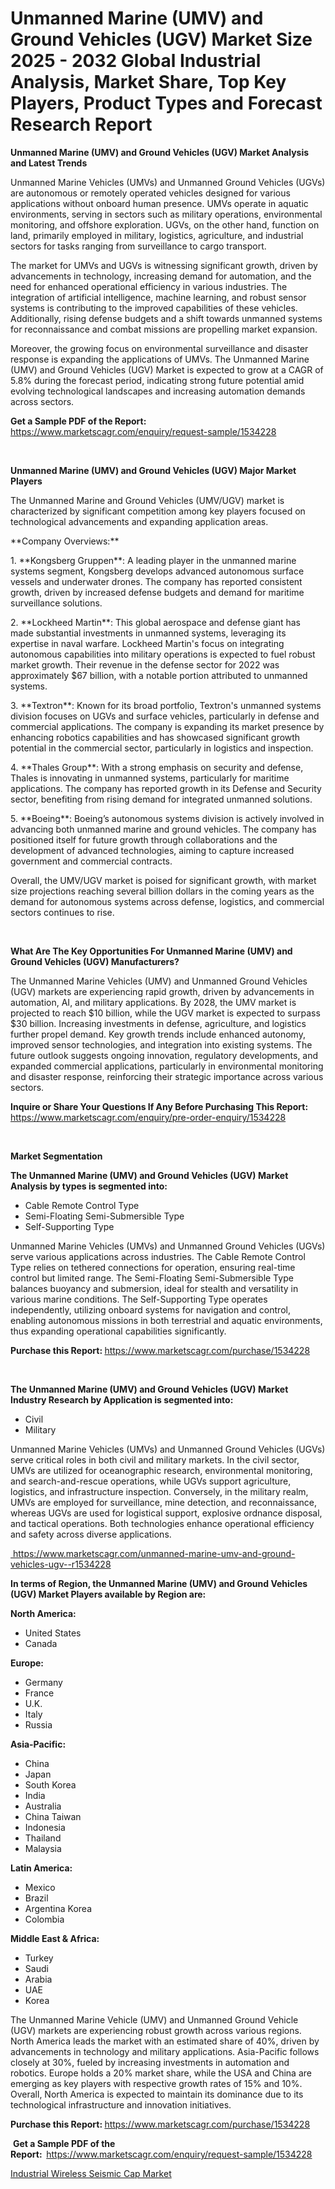 <p><h1>Unmanned Marine (UMV) and Ground Vehicles (UGV) Market Size 2025 - 2032 Global Industrial Analysis, Market Share, Top Key Players, Product Types and Forecast Research Report</h1></p><p><strong>Unmanned Marine (UMV) and Ground Vehicles (UGV) Market Analysis and Latest Trends</strong></p>
<p><p>Unmanned Marine Vehicles (UMVs) and Unmanned Ground Vehicles (UGVs) are autonomous or remotely operated vehicles designed for various applications without onboard human presence. UMVs operate in aquatic environments, serving in sectors such as military operations, environmental monitoring, and offshore exploration. UGVs, on the other hand, function on land, primarily employed in military, logistics, agriculture, and industrial sectors for tasks ranging from surveillance to cargo transport.</p><p>The market for UMVs and UGVs is witnessing significant growth, driven by advancements in technology, increasing demand for automation, and the need for enhanced operational efficiency in various industries. The integration of artificial intelligence, machine learning, and robust sensor systems is contributing to the improved capabilities of these vehicles. Additionally, rising defense budgets and a shift towards unmanned systems for reconnaissance and combat missions are propelling market expansion.</p><p>Moreover, the growing focus on environmental surveillance and disaster response is expanding the applications of UMVs. The Unmanned Marine (UMV) and Ground Vehicles (UGV) Market is expected to grow at a CAGR of 5.8% during the forecast period, indicating strong future potential amid evolving technological landscapes and increasing automation demands across sectors.</p></p>
<p><strong>Get a Sample PDF of the Report:&nbsp;</strong> <a href="https://www.marketscagr.com/enquiry/request-sample/1534228?utm_campaign=2939&utm_medium=2&utm_source=Github&utm_content=ia&utm_term=11042025&utm_id=unmanned-marine-umv-and-ground-vehicles-ugv">https://www.marketscagr.com/enquiry/request-sample/1534228</a></p>
<p>&nbsp;</p>
<p><strong>Unmanned Marine (UMV) and Ground Vehicles (UGV) Major Market Players</strong></p>
<p><p>The Unmanned Marine and Ground Vehicles (UMV/UGV) market is characterized by significant competition among key players focused on technological advancements and expanding application areas. </p><p>**Company Overviews:**</p><p>1. **Kongsberg Gruppen**: A leading player in the unmanned marine systems segment, Kongsberg develops advanced autonomous surface vessels and underwater drones. The company has reported consistent growth, driven by increased defense budgets and demand for maritime surveillance solutions.</p><p>2. **Lockheed Martin**: This global aerospace and defense giant has made substantial investments in unmanned systems, leveraging its expertise in naval warfare. Lockheed Martin's focus on integrating autonomous capabilities into military operations is expected to fuel robust market growth. Their revenue in the defense sector for 2022 was approximately $67 billion, with a notable portion attributed to unmanned systems.</p><p>3. **Textron**: Known for its broad portfolio, Textron's unmanned systems division focuses on UGVs and surface vehicles, particularly in defense and commercial applications. The company is expanding its market presence by enhancing robotics capabilities and has showcased significant growth potential in the commercial sector, particularly in logistics and inspection.</p><p>4. **Thales Group**: With a strong emphasis on security and defense, Thales is innovating in unmanned systems, particularly for maritime applications. The company has reported growth in its Defense and Security sector, benefiting from rising demand for integrated unmanned solutions.</p><p>5. **Boeing**: Boeing’s autonomous systems division is actively involved in advancing both unmanned marine and ground vehicles. The company has positioned itself for future growth through collaborations and the development of advanced technologies, aiming to capture increased government and commercial contracts.</p><p>Overall, the UMV/UGV market is poised for significant growth, with market size projections reaching several billion dollars in the coming years as the demand for autonomous systems across defense, logistics, and commercial sectors continues to rise.</p></p>
<p>&nbsp;</p>
<p><strong>What Are The Key Opportunities For Unmanned Marine (UMV) and Ground Vehicles (UGV) Manufacturers?</strong></p>
<p><p>The Unmanned Marine Vehicles (UMV) and Unmanned Ground Vehicles (UGV) markets are experiencing rapid growth, driven by advancements in automation, AI, and military applications. By 2028, the UMV market is projected to reach $10 billion, while the UGV market is expected to surpass $30 billion. Increasing investments in defense, agriculture, and logistics further propel demand. Key growth trends include enhanced autonomy, improved sensor technologies, and integration into existing systems. The future outlook suggests ongoing innovation, regulatory developments, and expanded commercial applications, particularly in environmental monitoring and disaster response, reinforcing their strategic importance across various sectors.</p></p>
<p><strong>Inquire or Share Your Questions If Any Before Purchasing This Report:</strong> <a href="https://www.marketscagr.com/enquiry/pre-order-enquiry/1534228?utm_campaign=2939&utm_medium=2&utm_source=Github&utm_content=ia&utm_term=11042025&utm_id=unmanned-marine-umv-and-ground-vehicles-ugv">https://www.marketscagr.com/enquiry/pre-order-enquiry/1534228</a></p>
<p>&nbsp;</p>
<p><strong>Market Segmentation</strong></p>
<p><strong>The Unmanned Marine (UMV) and Ground Vehicles (UGV) Market Analysis by types is segmented into:</strong></p>
<p><ul><li>Cable Remote Control Type</li><li>Semi-Floating Semi-Submersible Type</li><li>Self-Supporting Type</li></ul></p>
<p><p>Unmanned Marine Vehicles (UMVs) and Unmanned Ground Vehicles (UGVs) serve various applications across industries. The Cable Remote Control Type relies on tethered connections for operation, ensuring real-time control but limited range. The Semi-Floating Semi-Submersible Type balances buoyancy and submersion, ideal for stealth and versatility in various marine conditions. The Self-Supporting Type operates independently, utilizing onboard systems for navigation and control, enabling autonomous missions in both terrestrial and aquatic environments, thus expanding operational capabilities significantly.</p></p>
<p><strong>Purchase this Report:&nbsp;</strong><a href="https://www.marketscagr.com/purchase/1534228?utm_campaign=2939&utm_medium=2&utm_source=Github&utm_content=ia&utm_term=11042025&utm_id=unmanned-marine-umv-and-ground-vehicles-ugv">https://www.marketscagr.com/purchase/1534228</a></p>
<p>&nbsp;</p>
<p><strong>The Unmanned Marine (UMV) and Ground Vehicles (UGV) Market Industry Research by Application is segmented into:</strong></p>
<p><ul><li>Civil</li><li>Military</li></ul></p>
<p><p>Unmanned Marine Vehicles (UMVs) and Unmanned Ground Vehicles (UGVs) serve critical roles in both civil and military markets. In the civil sector, UMVs are utilized for oceanographic research, environmental monitoring, and search-and-rescue operations, while UGVs support agriculture, logistics, and infrastructure inspection. Conversely, in the military realm, UMVs are employed for surveillance, mine detection, and reconnaissance, whereas UGVs are used for logistical support, explosive ordnance disposal, and tactical operations. Both technologies enhance operational efficiency and safety across diverse applications.</p></p>
<p><a href="https://www.marketscagr.com/unmanned-marine-umv-and-ground-vehicles-ugv--r1534228?utm_campaign=2939&utm_medium=2&utm_source=Github&utm_content=ia&utm_term=11042025&utm_id=unmanned-marine-umv-and-ground-vehicles-ugv">&nbsp;https://www.marketscagr.com/unmanned-marine-umv-and-ground-vehicles-ugv--r1534228</a></p>
<p><strong>In terms of Region, the Unmanned Marine (UMV) and Ground Vehicles (UGV) Market Players available by Region are:</strong></p>
<p>
    <p> <strong> North America: </strong>
        <ul>
            <li>United States</li>
            <li>Canada</li>
        </ul>
        </p> 
    <p> <strong> Europe: </strong>
        <ul>
            <li>Germany</li>
            <li>France</li>
            <li>U.K.</li>
            <li>Italy</li>
            <li>Russia</li>
        </ul>
        </p> 
    <p> <strong> Asia-Pacific: </strong>
        <ul>
            <li>China</li>
            <li>Japan</li>
            <li>South Korea</li>
            <li>India</li>
            <li>Australia</li>
            <li>China Taiwan</li>
            <li>Indonesia</li>
            <li>Thailand</li>
            <li>Malaysia</li>
        </ul>
        </p> 
    <p> <strong> Latin America: </strong>
        <ul>
            <li>Mexico</li>
            <li>Brazil</li>
            <li>Argentina Korea</li>
            <li>Colombia</li>
        </ul>
        </p> 
    <p> <strong> Middle East & Africa: </strong>
        <ul>
            <li>Turkey</li>
            <li>Saudi</li>
            <li>Arabia</li>
            <li>UAE</li>
            <li>Korea</li>
        </ul>
    </p>
    </p>
<p><p>The Unmanned Marine Vehicle (UMV) and Unmanned Ground Vehicle (UGV) markets are experiencing robust growth across various regions. North America leads the market with an estimated share of 40%, driven by advancements in technology and military applications. Asia-Pacific follows closely at 30%, fueled by increasing investments in automation and robotics. Europe holds a 20% market share, while the USA and China are emerging as key players with respective growth rates of 15% and 10%. Overall, North America is expected to maintain its dominance due to its technological infrastructure and innovation initiatives.</p></p>
<p><strong>Purchase this Report: </strong><a href="https://www.marketscagr.com/purchase/1534228?utm_campaign=2939&utm_medium=2&utm_source=Github&utm_content=ia&utm_term=11042025&utm_id=unmanned-marine-umv-and-ground-vehicles-ugv">https://www.marketscagr.com/purchase/1534228</a></p>
<p>&nbsp;<strong>Get a Sample PDF of the Report:&nbsp;&nbsp;</strong><a href="https://www.marketscagr.com/enquiry/request-sample/1534228?utm_campaign=2939&utm_medium=2&utm_source=Github&utm_content=ia&utm_term=11042025&utm_id=unmanned-marine-umv-and-ground-vehicles-ugv">https://www.marketscagr.com/enquiry/request-sample/1534228</a></p>
<p><strong></strong></p>
<p><p><a href="https://github.com/JosephineMcguire65/Market-Research-Report-List-2/blob/main/industrial-wireless-seismic-cap-market.md?utm_campaign=2939&utm_medium=2&utm_source=Github&utm_content=ia&utm_term=11042025&utm_id=unmanned-marine-umv-and-ground-vehicles-ugv">Industrial Wireless Seismic Cap Market</a></p></p>